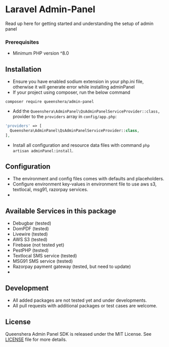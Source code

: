 # Laravel Admin-Panel
Read up here for getting started and understanding the setup of admin panel

### Prerequisites
- Minimum PHP version ^8.0


## Installation
- Ensure you have enabled sodium extension in your php.ini file, otherwise it will generate error while installing adminPanel
- If your project using composer, run the below command

```
composer require queenshera/admin-panel
```

- Add the `Queenshera\AdminPanel\QsAdminPanelServiceProvider::class,` provider to the `providers` array in `config/app.php`:

```php
'providers' => [
  Queenshera\AdminPanel\QsAdminPanelServiceProvider::class,
],
```

- Install all configuration and resource data files with command `php artisan adminPanel:install`. 

## Configuration

- The environment and config files comes with defaults and placeholders.
- Configure environment key-values in environment file to use aws s3, textlocal, msg91, razorpay services.
- 

## Available Services in this package
- Debugbar (tested)
- DomPDF (tested)
- Livewire (tested)
- AWS S3 (tested)
- Firebase (not tested yet)
- PestPHP (tested)
- Textlocal SMS service (tested)
- MSG91 SMS service (tested)
- Razorpay payment gateway (tested, but need to update)
- 

## Development

- All added packages are not tested yet and under developments.
- All pull requests with additional packages or test cases are welcome.

## License

Queenshera Admin Panel SDK is released under the MIT License. See [LICENSE](https://github.com/queenshera/laravel-admin-panel/blob/dev/LICENCE) file for more details.
